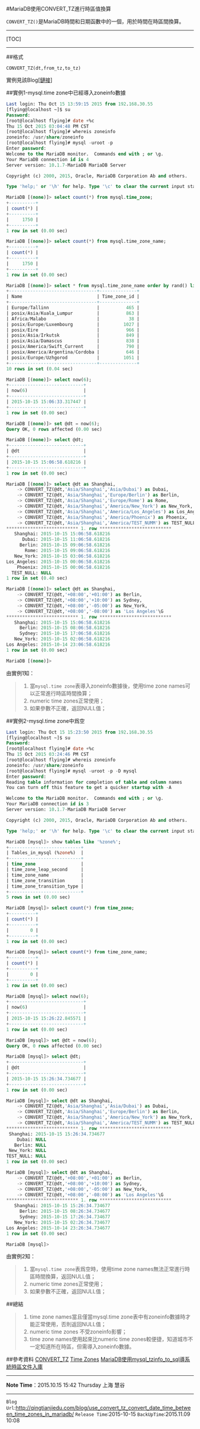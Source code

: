 #MariaDB使用CONVERT_TZ進行時區值換算

`CONVERT_TZ()`是MariaDB時間和日期函數中的一個，用於時間在時區間換算。

---
[TOC]

---

##格式
```
CONVERT_TZ(dt,from_tz,to_tz)
```
實例見該Blog[[鏈接](http://qingtianjiedu.com/blog/use_mysql_tzinfo_to_sql_import_zoneinfo_into_mysql_time_zone/)]


##實例1-mysql.time zone中已經導入zoneinfo數據

```sql
Last login: Thu Oct 15 13:59:15 2015 from 192.168.30.55
[flying@localhost ~]$ su
Password:
[root@localhost flying]# date +%c
Thu 15 Oct 2015 03:04:48 PM CST
[root@localhost flying]# whereis zoneinfo
zoneinfo: /usr/share/zoneinfo
[root@localhost flying]# mysql -uroot -p
Enter password:
Welcome to the MariaDB monitor.  Commands end with ; or \g.
Your MariaDB connection id is 4
Server version: 10.1.7-MariaDB MariaDB Server

Copyright (c) 2000, 2015, Oracle, MariaDB Corporation Ab and others.

Type 'help;' or '\h' for help. Type '\c' to clear the current input statement.

MariaDB [(none)]> select count(*) from mysql.time_zone;
+----------+
| count(*) |
+----------+
|     1750 |
+----------+
1 row in set (0.00 sec)

MariaDB [(none)]> select count(*) from mysql.time_zone_name;
+----------+
| count(*) |
+----------+
|     1750 |
+----------+
1 row in set (0.00 sec)

MariaDB [(none)]> select * from mysql.time_zone_name order by rand() limit 10;
+---------------------------------+--------------+
| Name                            | Time_zone_id |
+---------------------------------+--------------+
| Europe/Tallinn                  |          465 |
| posix/Asia/Kuala_Lumpur         |          863 |
| Africa/Malabo                   |           38 |
| posix/Europe/Luxembourg         |         1027 |
| posix/Eire                      |          966 |
| posix/Asia/Irkutsk              |          849 |
| posix/Asia/Damascus             |          838 |
| posix/America/Swift_Current     |          790 |
| posix/America/Argentina/Cordoba |          646 |
| posix/Europe/Uzhgorod           |         1051 |
+---------------------------------+--------------+
10 rows in set (0.04 sec)

MariaDB [(none)]> select now(6);
+----------------------------+
| now(6)                     |
+----------------------------+
| 2015-10-15 15:06:33.317447 |
+----------------------------+
1 row in set (0.00 sec)

MariaDB [(none)]> set @dt = now(6);
Query OK, 0 rows affected (0.00 sec)

MariaDB [(none)]> select @dt;
+----------------------------+
| @dt                        |
+----------------------------+
| 2015-10-15 15:06:58.618216 |
+----------------------------+
1 row in set (0.00 sec)

MariaDB [(none)]> select @dt as Shanghai,
    -> CONVERT_TZ(@dt,'Asia/Shanghai','Asia/Dubai') as Dubai,
    -> CONVERT_TZ(@dt,'Asia/Shanghai','Europe/Berlin') as Berlin,
    -> CONVERT_TZ(@dt,'Asia/Shanghai','Europe/Rome') as Rome,
    -> CONVERT_TZ(@dt,'Asia/Shanghai','America/New_York') as New_York,
    -> CONVERT_TZ(@dt,'Asia/Shanghai','America/Los_Angeles') as Los_Angeles,
    -> CONVERT_TZ(@dt,'Asia/Shanghai','America/Phoenix') as Phoenix,
    -> CONVERT_TZ(@dt,'Asia/Shanghai','America/TEST_NUMM') as TEST_NULL\G
*************************** 1. row ***************************
   Shanghai: 2015-10-15 15:06:58.618216
      Dubai: 2015-10-15 11:06:58.618216
     Berlin: 2015-10-15 09:06:58.618216
       Rome: 2015-10-15 09:06:58.618216
   New_York: 2015-10-15 03:06:58.618216
Los_Angeles: 2015-10-15 00:06:58.618216
    Phoenix: 2015-10-15 00:06:58.618216
  TEST_NULL: NULL
1 row in set (0.40 sec)

MariaDB [(none)]> select @dt as Shanghai,
    -> CONVERT_TZ(@dt,'+08:00','+01:00') as Berlin,
    -> CONVERT_TZ(@dt,'+08:00','+10:00') as Sydney,
    -> CONVERT_TZ(@dt,'+08:00','-05:00') as New_York,
    -> CONVERT_TZ(@dt,'+08:00','-08:00') as 'Los Angeles'\G
*************************** 1. row ***************************
   Shanghai: 2015-10-15 15:06:58.618216
     Berlin: 2015-10-15 08:06:58.618216
     Sydney: 2015-10-15 17:06:58.618216
   New_York: 2015-10-15 02:06:58.618216
Los Angeles: 2015-10-14 23:06:58.618216
1 row in set (0.00 sec)

MariaDB [(none)]>
```

由實例1知：
>1. 當`mysql.time zone`表導入zoneinfo數據後，使用time zone names可以正常進行時區時間換算；
>2. numeric time zones正常使用；
>3. 如果參數不正確，返回NULL值；


##實例2-mysql.time zone中爲空

```sql
Last login: Thu Oct 15 15:23:50 2015 from 192.168.30.55
[flying@localhost ~]$ su
Password:
[root@localhost flying]# date +%c
Thu 15 Oct 2015 03:24:46 PM CST
[root@localhost flying]# whereis zoneinfo
zoneinfo: /usr/share/zoneinfo
[root@localhost flying]# mysql -uroot -p -D mysql
Enter password:
Reading table information for completion of table and column names
You can turn off this feature to get a quicker startup with -A

Welcome to the MariaDB monitor.  Commands end with ; or \g.
Your MariaDB connection id is 3
Server version: 10.1.7-MariaDB MariaDB Server

Copyright (c) 2000, 2015, Oracle, MariaDB Corporation Ab and others.

Type 'help;' or '\h' for help. Type '\c' to clear the current input statement.

MariaDB [mysql]> show tables like '%zone%';
+---------------------------+
| Tables_in_mysql (%zone%)  |
+---------------------------+
| time_zone                 |
| time_zone_leap_second     |
| time_zone_name            |
| time_zone_transition      |
| time_zone_transition_type |
+---------------------------+
5 rows in set (0.00 sec)

MariaDB [mysql]> select count(*) from time_zone;
+----------+
| count(*) |
+----------+
|        0 |
+----------+
1 row in set (0.00 sec)

MariaDB [mysql]> select count(*) from time_zone_name;
+----------+
| count(*) |
+----------+
|        0 |
+----------+
1 row in set (0.00 sec)

MariaDB [mysql]> select now(6);
+----------------------------+
| now(6)                     |
+----------------------------+
| 2015-10-15 15:26:22.845571 |
+----------------------------+
1 row in set (0.00 sec)

MariaDB [mysql]> set @dt = now(6);
Query OK, 0 rows affected (0.00 sec)

MariaDB [mysql]> select @dt;
+----------------------------+
| @dt                        |
+----------------------------+
| 2015-10-15 15:26:34.734677 |
+----------------------------+
1 row in set (0.00 sec)

MariaDB [mysql]> select @dt as Shanghai,
    -> CONVERT_TZ(@dt,'Asia/Shanghai','Asia/Dubai') as Dubai,
    -> CONVERT_TZ(@dt,'Asia/Shanghai','Europe/Berlin') as Berlin,
    -> CONVERT_TZ(@dt,'Asia/Shanghai','America/New_York') as New_York,
    -> CONVERT_TZ(@dt,'Asia/Shanghai','America/TEST_NUMM') as TEST_NULL\G
*************************** 1. row ***************************
 Shanghai: 2015-10-15 15:26:34.734677
    Dubai: NULL
   Berlin: NULL
 New_York: NULL
TEST_NULL: NULL
1 row in set (0.00 sec)

MariaDB [mysql]> select @dt as Shanghai,
    -> CONVERT_TZ(@dt,'+08:00','+01:00') as Berlin,
    -> CONVERT_TZ(@dt,'+08:00','+10:00') as Sydney,
    -> CONVERT_TZ(@dt,'+08:00','-05:00') as New_York,
    -> CONVERT_TZ(@dt,'+08:00','-08:00') as 'Los Angeles'\G
*************************** 1. row ***************************
   Shanghai: 2015-10-15 15:26:34.734677
     Berlin: 2015-10-15 08:26:34.734677
     Sydney: 2015-10-15 17:26:34.734677
   New_York: 2015-10-15 02:26:34.734677
Los Angeles: 2015-10-14 23:26:34.734677
1 row in set (0.00 sec)

MariaDB [mysql]>
```

由實例2知：
>1. 當`mysql.time zone`表爲空時，使用time zone names無法正常進行時區時間換算，返回NULL值；
>2. numeric time zones正常使用；
>3. 如果參數不正確，返回NULL值；


##總結
>1. time zone names當且僅當mysql.time zone表中有zoneinfo數據時才能正常使用，否則返回NULL值；
>2. numeric time zones 不受zoneinfo影響；
>3. time zone names使用起來比numeric time zones較便捷，知道城市不一定知道所在時區，但需導入zoneinfo數據。


##參考資料
[CONVERT_TZ](https://mariadb.com/kb/en/mariadb/convert_tz/)
[Time Zones](https://mariadb.com/kb/en/mariadb/time-zones/)
[MariaDB使用mysql_tzinfo_to_sql導系統時區文件入庫](http://qingtianjiedu.com/blog/use_mysql_tzinfo_to_sql_import_zoneinfo_into_mysql_time_zone/)


---
**Note Time**：2015.10.15 15:42 Thursday 上海 慧谷

---

`Blog Url`:<http://qingtianjiedu.com/blog/use_convert_tz_convert_date_time_between_time_zones_in_mariadb/>
`Release Time`:2015-10-15
`BackUpTime`:2015.11.09 10:08
